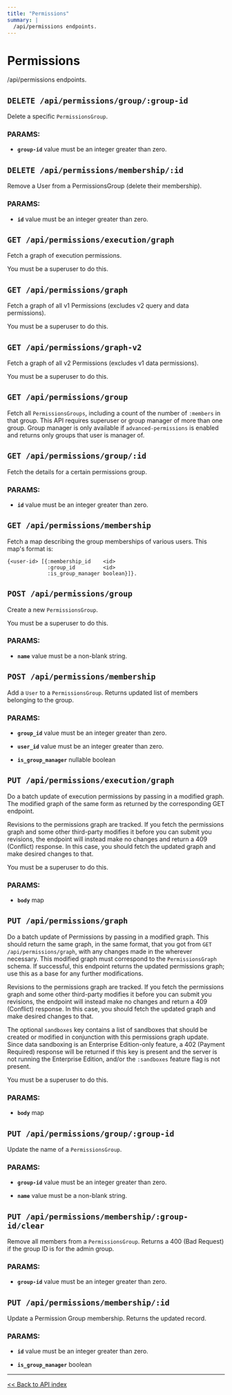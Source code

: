 ```yaml
---
title: "Permissions"
summary: |
  /api/permissions endpoints.
---
```


# Permissions

/api/permissions endpoints.

## `DELETE /api/permissions/group/:group-id`

Delete a specific `PermissionsGroup`.

### PARAMS:

*  **`group-id`** value must be an integer greater than zero.

## `DELETE /api/permissions/membership/:id`

Remove a User from a PermissionsGroup (delete their membership).

### PARAMS:

*  **`id`** value must be an integer greater than zero.

## `GET /api/permissions/execution/graph`

Fetch a graph of execution permissions.

You must be a superuser to do this.

## `GET /api/permissions/graph`

Fetch a graph of all v1 Permissions (excludes v2 query and data permissions).

You must be a superuser to do this.

## `GET /api/permissions/graph-v2`

Fetch a graph of all v2 Permissions (excludes v1 data permissions).

You must be a superuser to do this.

## `GET /api/permissions/group`

Fetch all `PermissionsGroups`, including a count of the number of `:members` in that group.
  This API requires superuser or group manager of more than one group.
  Group manager is only available if `advanced-permissions` is enabled and returns only groups that user
  is manager of.

## `GET /api/permissions/group/:id`

Fetch the details for a certain permissions group.

### PARAMS:

*  **`id`** value must be an integer greater than zero.

## `GET /api/permissions/membership`

Fetch a map describing the group memberships of various users.
   This map's format is:

    {<user-id> [{:membership_id    <id>
                 :group_id         <id>
                 :is_group_manager boolean}]}.

## `POST /api/permissions/group`

Create a new `PermissionsGroup`.

You must be a superuser to do this.

### PARAMS:

*  **`name`** value must be a non-blank string.

## `POST /api/permissions/membership`

Add a `User` to a `PermissionsGroup`. Returns updated list of members belonging to the group.

### PARAMS:

*  **`group_id`** value must be an integer greater than zero.

*  **`user_id`** value must be an integer greater than zero.

*  **`is_group_manager`** nullable boolean

## `PUT /api/permissions/execution/graph`

Do a batch update of execution permissions by passing in a modified graph. The modified graph of the same
  form as returned by the corresponding GET endpoint.

  Revisions to the permissions graph are tracked. If you fetch the permissions graph and some other third-party
  modifies it before you can submit you revisions, the endpoint will instead make no changes and return a
  409 (Conflict) response. In this case, you should fetch the updated graph and make desired changes to that.

You must be a superuser to do this.

### PARAMS:

*  **`body`** map

## `PUT /api/permissions/graph`

Do a batch update of Permissions by passing in a modified graph. This should return the same graph, in the same
  format, that you got from `GET /api/permissions/graph`, with any changes made in the wherever necessary. This
  modified graph must correspond to the `PermissionsGraph` schema. If successful, this endpoint returns the updated
  permissions graph; use this as a base for any further modifications.

  Revisions to the permissions graph are tracked. If you fetch the permissions graph and some other third-party
  modifies it before you can submit you revisions, the endpoint will instead make no changes and return a
  409 (Conflict) response. In this case, you should fetch the updated graph and make desired changes to that.

  The optional `sandboxes` key contains a list of sandboxes that should be created or modified in conjunction with
  this permissions graph update. Since data sandboxing is an Enterprise Edition-only feature, a 402 (Payment Required)
  response will be returned if this key is present and the server is not running the Enterprise Edition, and/or the
  `:sandboxes` feature flag is not present.

You must be a superuser to do this.

### PARAMS:

*  **`body`** map

## `PUT /api/permissions/group/:group-id`

Update the name of a `PermissionsGroup`.

### PARAMS:

*  **`group-id`** value must be an integer greater than zero.

*  **`name`** value must be a non-blank string.

## `PUT /api/permissions/membership/:group-id/clear`

Remove all members from a `PermissionsGroup`. Returns a 400 (Bad Request) if the group ID is for the admin group.

### PARAMS:

*  **`group-id`** value must be an integer greater than zero.

## `PUT /api/permissions/membership/:id`

Update a Permission Group membership. Returns the updated record.

### PARAMS:

*  **`id`** value must be an integer greater than zero.

*  **`is_group_manager`** boolean

---

[<< Back to API index](../api-documentation.md)